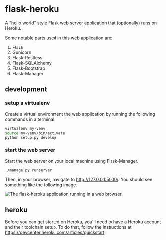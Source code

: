 # flask-heroku

A "hello world" style Flask web server application that (optionally) runs on
Heroku.

Some notable parts used in this web application are:

  1. Flask
  2. Gunicorn
  3. Flask-Restless
  4. Flask-SQLAlchemy
  5. Flask-Bootstrap
  6. Flask-Manager

## development

### setup a virtualenv

Create a virtual environment the web application by running the following
commands in a terminal.

```bash
virtualenv my-venv
source my-venv/bin/activate
python setup.py develop
```
### start the web server

Start the web server on your local machine using Flask-Manager.

```bash
./manage.py runserver
```

Then, in your browser, navigate to http://127.0.0.1:5000/. You should see
something like the following image.

![The flask-heroku application running in a web browser.](https://github.com/sholsapp/flask-heroku/blob/master/data/flask-heroku.png)

## heroku

Before you can get started on Heroku, you'll need to have a Heroku account and
their toolchain setup. To do that, follow the instructions at
https://devcenter.heroku.com/articles/quickstart.
